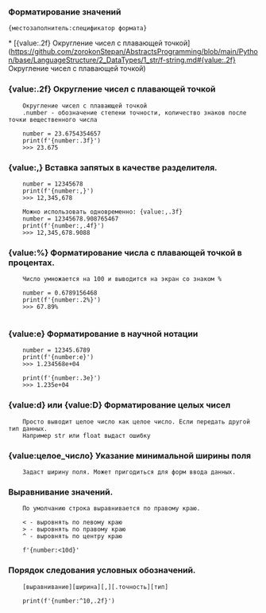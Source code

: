 ### Форматирование значений
`{местозаполнитель:спецификатор формата}`

\* [{value:.2f}  Округление чисел с плавающей точкой](https://github.com/zorokonStepan/AbstractsProgramming/blob/main/Python/base/LanguageStructure/2_DataTypes/1_str/f-string.md#{value:.2f}  Округление чисел с плавающей точкой)

### {value:.2f}  Округление чисел с плавающей точкой
```
    Округление чисел с плавающей точкой
    .number - обозначение степени точности, количество знаков после точки вещественного числа
    
    number = 23.6754354657
    print(f'{number:.3f}')
    >>> 23.675
```

### {value:,}  Вставка запятых в качестве разделителя.
```    
    number = 12345678
    print(f'{number:,}')
    >>> 12,345,678
    
    Можно использовать одновременно: {value:,.3f}
    number = 12345678.908765467
    print(f'{number:,.4f}')
    >>> 12,345,678.9088
```

### {value:%}  Форматирование числа с плавающей точкой в процентах.
```    
    Число умножается на 100 и выводится на экран со знаком %
    
    number = 0.6789156468
    print(f'{number:.2%}')
    >>> 67.89%
    
```

### {value:e}  Форматирование в научной нотации
```    
    number = 12345.6789
    print(f'{number:e}')
    >>> 1.234568e+04
    
    print(f'{number:.3e}')
    >>> 1.235e+04
```

### {value:d} или {value:D} Форматирование целых чисел
```
    Просто выводит целое число как целое число. Если передать другой тип данных.
    Например str или float выдаст ошибку   
```

### {value:целое_число}  Указание минимальной ширины поля
```
    Задаст ширину поля. Может пригодиться для форм ввода данных.
```

### Выравнивание значений.
```
    По умолчанию строка выравнивается по правому краю.
    
    < - выровнять по левому краю
    > - выровнять по правому краю
    ^ - выровнять по центру краю
    
    f'{number:<10d}'
```

### Порядок следования условных обозначений.
```
    [выравнивание][ширина][,][.точность][тип]
    
    print(f'{number:^10,.2f}')
```